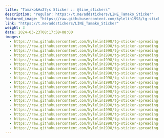 ```yaml
---
title: "Tamako&#x27;s Sticker :: @line_stickers"
description: "regular: https://t.me/addstickers/LINE_Tamako_Sticker"
featured_image: "https://raw.githubusercontent.com/kylelin1998/tg-sticker-spreading-worldwide-images/main/img/883a8b47-7359-4f13-bf68-38af6039f318.jpg"
link: "https://t.me/addstickers/LINE_Tamako_Sticker"
weight: 3
date: 2024-03-23T08:17:58+08:00
images:
  - https://raw.githubusercontent.com/kylelin1998/tg-sticker-spreading-worldwide-images/main/img/883a8b47-7359-4f13-bf68-38af6039f318.jpg
  - https://raw.githubusercontent.com/kylelin1998/tg-sticker-spreading-worldwide-images/main/img/56385f2c-f68a-4eba-88b8-2956a6e9264e.jpg
  - https://raw.githubusercontent.com/kylelin1998/tg-sticker-spreading-worldwide-images/main/img/299d714c-8a9e-40da-a7ce-24774a34425e.jpg
  - https://raw.githubusercontent.com/kylelin1998/tg-sticker-spreading-worldwide-images/main/img/05ceb153-c580-4991-8e2e-94829db1f819.jpg
  - https://raw.githubusercontent.com/kylelin1998/tg-sticker-spreading-worldwide-images/main/img/2ba642ff-1c1f-46a1-aa73-cfcd823ee847.jpg
  - https://raw.githubusercontent.com/kylelin1998/tg-sticker-spreading-worldwide-images/main/img/e6c0999e-17cc-4421-a5e8-bf4d906bff0c.jpg
  - https://raw.githubusercontent.com/kylelin1998/tg-sticker-spreading-worldwide-images/main/img/316322c1-c2ae-47ba-9d83-ec7d44a1f4b2.jpg
  - https://raw.githubusercontent.com/kylelin1998/tg-sticker-spreading-worldwide-images/main/img/a46ecf18-328e-41b1-97af-05ef22e3cda4.jpg
  - https://raw.githubusercontent.com/kylelin1998/tg-sticker-spreading-worldwide-images/main/img/a2412c4e-285f-49ba-aad0-c13aee67239f.jpg
  - https://raw.githubusercontent.com/kylelin1998/tg-sticker-spreading-worldwide-images/main/img/234b43bc-b80a-4a12-9a76-28316abda83a.jpg
  - https://raw.githubusercontent.com/kylelin1998/tg-sticker-spreading-worldwide-images/main/img/6e87d6c5-cbd4-4599-9f30-9ae913075fc7.jpg
  - https://raw.githubusercontent.com/kylelin1998/tg-sticker-spreading-worldwide-images/main/img/87cf3ede-b51d-4dde-84c6-9ab1eb884268.jpg
  - https://raw.githubusercontent.com/kylelin1998/tg-sticker-spreading-worldwide-images/main/img/92e94eb0-d19f-4c37-9343-704f18ea569b.jpg
  - https://raw.githubusercontent.com/kylelin1998/tg-sticker-spreading-worldwide-images/main/img/d883226e-8186-472b-a062-91046be041ac.jpg
  - https://raw.githubusercontent.com/kylelin1998/tg-sticker-spreading-worldwide-images/main/img/6451c645-c66f-4bbe-a61d-452f5f88a9fb.jpg
  - https://raw.githubusercontent.com/kylelin1998/tg-sticker-spreading-worldwide-images/main/img/053fc93f-5d13-4187-a8bc-c6ff41ca66de.jpg
  - https://raw.githubusercontent.com/kylelin1998/tg-sticker-spreading-worldwide-images/main/img/198aa736-d13e-4b6e-a373-8f209305fb9a.jpg
  - https://raw.githubusercontent.com/kylelin1998/tg-sticker-spreading-worldwide-images/main/img/ebaea789-b128-47ef-af99-d190099d43a2.jpg
  - https://raw.githubusercontent.com/kylelin1998/tg-sticker-spreading-worldwide-images/main/img/c9a1668e-6757-4f27-b92f-8943fe1a266d.jpg
  - https://raw.githubusercontent.com/kylelin1998/tg-sticker-spreading-worldwide-images/main/img/e37aec32-4a9d-492a-9c1e-c80754b4a4ef.jpg
---
```


